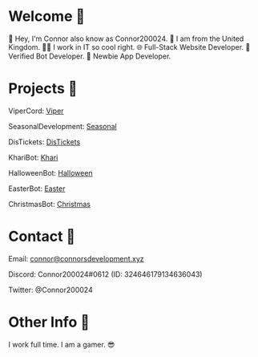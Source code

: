 # Welcome 👋

🌱 Hey, I'm Connor also know as Connor200024.
👀 I am from the United Kingdom.
👨‍💻 I work in IT so cool right.
🌐 Full-Stack Website Developer.
🤖 Verified Bot Developer.
🤳 Newbie App Developer.

# Projects 👀

ViperCord: [Viper](https://vipercord.com/)

SeasonalDevelopment: [Seasonal](https://seasonaldevelopment.xyz/)

DisTickets: [DisTickets](https://distickets.com/)

KhariBot: [Khari](https://kharibot.xyz/)

HalloweenBot: [Halloween](https://halloweenbot.xyz/)

EasterBot: [Easter](https://discord.com/oauth2/authorize?client_id=810568485905236018&permissions=379968&scope=bot%20applications.commands)

ChristmasBot: [Christmas](https://christmasbot.xyz/)

# Contact 📝

Email: connor@connorsdevelopment.xyz

Discord: Connor200024#0612 (ID: 324646179134636043)

Twitter: @Connor200024

# Other Info 🤔

I work full time. I am a gamer. 😎